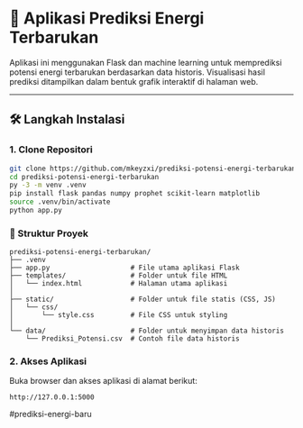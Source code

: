 # 🔋 Aplikasi Prediksi Energi Terbarukan

Aplikasi ini menggunakan Flask dan machine learning untuk memprediksi potensi energi terbarukan berdasarkan data historis. Visualisasi hasil prediksi ditampilkan dalam bentuk grafik interaktif di halaman web.

---

## 🛠️ Langkah Instalasi

### 1. Clone Repositori

```bash gunakan terminal VSCode
git clone https://github.com/mkeyzxi/prediksi-potensi-energi-terbarukan.git
cd prediksi-potensi-energi-terbarukan
py -3 -m venv .venv
pip install flask pandas numpy prophet scikit-learn matplotlib
source .venv/bin/activate
python app.py

```

### 📁 Struktur Proyek
```
prediksi-potensi-energi-terbarukan/
├── .venv
├── app.py                    # File utama aplikasi Flask
├── templates/                # Folder untuk file HTML
│   └── index.html            # Halaman utama aplikasi
│
├── static/                   # Folder untuk file statis (CSS, JS)
│   └── css/
│       └── style.css         # File CSS untuk styling
│
└── data/                     # Folder untuk menyimpan data historis
    └── Prediksi_Potensi.csv  # Contoh file data historis
```
### 2. Akses Aplikasi
Buka browser dan akses aplikasi di alamat berikut:

```Run
http://127.0.0.1:5000
```
#prediksi-energi-baru
